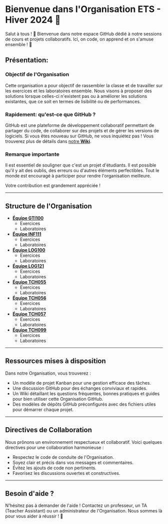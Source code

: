 # Bienvenue dans l'Organisation **ETS - Hiver 2024** 🚀

Salut à tous ! 🌟 Bienvenue dans notre espace GitHub dédié à notre sessions de cours et projets collaboratifs. Ici, on code, on apprend et on s'amuse ensemble ! 🎉

## Présentation:

### Objectif de l'Organisation

Cette organisation a pour objectif de rassembler la classe et de travailler sur les exercices et les laboratoires ensemble. Nous visons à proposer des solutions lorsque celles-ci n'existent pas ou à améliorer les solutions existantes, que ce soit en termes de lisibilité ou de performances.

### Rapidement: qu'est-ce que GitHub ?

GitHub est une plateforme de développement collaboratif permettant de partager du code, de collaborer sur des projets et de gérer les versions de logiciels. Si vous êtes nouveau sur GitHub, ne vous inquiétez pas ! Vous trouverez plus de détails dans [notre **Wiki**](https://github.com/ETS-Winter-2024-CUT/.github/wiki).

### Remarque importante

Il est essentiel de souligner que c'est un projet d'étudiants. Il est possible qu'il y ait des oublis, des erreurs ou d'autres éléments perfectibles. Tout le monde est encouragé à participer pour rendre l'organisation meilleure. 

Votre contribution est grandement appréciée !

---

## Structure de l'Organisation

- **[Équipe GTI100](https://github.com/orgs/ETS-Winter-2024-CUT/teams/GTI100)**
    - Exercices
    - Laboratoires
- **[Équipe INF111](https://github.com/orgs/ETS-Winter-2024-CUT/teams/INF111)**
    - Exercices
    - Laboratoires
- **[Équipe LOG100](https://github.com/orgs/ETS-Winter-2024-CUT/teams/LOG100)**
    - Exercices
    - Laboratoires
- **[Équipe LOG121](https://github.com/orgs/ETS-Winter-2024-CUT/teams/LOG121)**
    - Exercices
    - Laboratoires
- **[Équipe TCH055](https://github.com/orgs/ETS-Winter-2024-CUT/teams/TCH055)**
    - Exercices
    - Laboratoires
- **[Équipe TCH056](https://github.com/orgs/ETS-Winter-2024-CUT/teams/TCH056)**
    - Exercices
    - Laboratoires
- **[Équipe TCH057](https://github.com/orgs/ETS-Winter-2024-CUT/teams/TCH057)**
    - Exercices
    - Laboratoires
- **[Équipe TCH099](https://github.com/orgs/ETS-Winter-2024-CUT/teams/TCH099)**
    - Exercices
    - Laboratoires

---

## Ressources mises à disposition

Dans notre Organisation, vous trouverez :

- Un modèle de projet Kanban pour une gestion efficace des tâches.
- Une discussion GitHub pour des échanges conviviaux et rapides.
- Un Wiki détaillant les questions fréquentes, bonnes pratiques et guides pour bien utiliser cette Organisation GitHub.
- Des modèles de dépôts GitHub préconfigurés avec des fichiers utiles pour démarrer chaque projet.

---

## Directives de Collaboration

Nous prônons un environnement respectueux et collaboratif. Voici quelques directives pour une collaboration harmonieuse :
- Respectez le code de conduite de l'Organisation.
- Soyez clair et précis dans vos messages et commentaires.
- Évitez les ajouts de code non pertinents.
- Favorisez les discussions ouvertes et constructives.

---

## Besoin d'aide ?

N'hésitez pas à demander de l'aide ! Contactez un professeur, un TA (Teacher Assistant) ou un administrateur de l'Organisation. Nous sommes là pour vous aider à réussir ! 🌟
